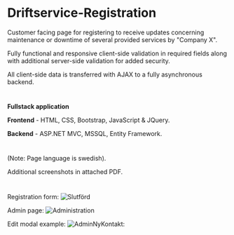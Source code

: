 # Driftservice-Registration

Customer facing page for registering to receive updates concerning maintenance or downtime of several provided services by "Company X".

Fully functional and responsive client-side validation in required fields along with additional server-side validation for added security.

All client-side data is transferred with AJAX to a fully asynchronous backend.
#
<b>Fullstack application</b>

<b>Frontend</b> - HTML, CSS, Bootstrap, JavaScript & JQuery.

<b>Backend</b> - ASP.NET MVC, MSSQL, Entity Framework.
#
(Note: Page language is swedish).

Additional screenshots in attached PDF.
#

Registration form:
![Slutförd](https://user-images.githubusercontent.com/65503426/133174543-0f19621c-ccbc-4772-bbd4-4385551f7d23.JPG)

Admin page:
![Administration](https://user-images.githubusercontent.com/65503426/133174751-a5b7cd46-74f0-4887-8319-b6d3feee2d3f.JPG)

Edit modal example:
![AdminNyKontakt](https://user-images.githubusercontent.com/65503426/133174847-2fa34c67-f9be-40a6-8af6-edf51d25a9b9.JPG):





